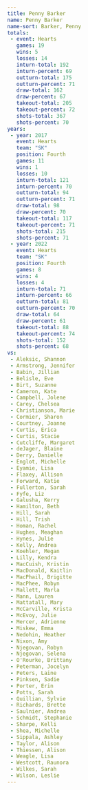 ```yaml
---
title: Penny Barker
name: Penny Barker
name-sort: Barker, Penny
totals:
 - event: Hearts
   games: 19
   wins: 5
   losses: 14
   inturn-total: 192
   inturn-percent: 69
   outturn-total: 175
   outturn-percent: 71
   draw-total: 162
   draw-percent: 67
   takeout-total: 205
   takeout-percent: 72
   shots-total: 367
   shots-percent: 70
years:
 - year: 2017
   event: Hearts
   team: "SK"
   position: Fourth
   games: 11
   wins: 1
   losses: 10
   inturn-total: 121
   inturn-percent: 70
   outturn-total: 94
   outturn-percent: 71
   draw-total: 98
   draw-percent: 70
   takeout-total: 117
   takeout-percent: 71
   shots-total: 215
   shots-percent: 71
 - year: 2022
   event: Hearts
   team: "SK"
   position: Fourth
   games: 8
   wins: 4
   losses: 4
   inturn-total: 71
   inturn-percent: 66
   outturn-total: 81
   outturn-percent: 70
   draw-total: 64
   draw-percent: 61
   takeout-total: 88
   takeout-percent: 74
   shots-total: 152
   shots-percent: 68
vs:
 - Aleksic, Shannon
 - Armstrong, Jennifer
 - Babin, Jillian
 - Belisle, Eve
 - Birt, Suzanne
 - Cameron, Kate
 - Campbell, Jolene
 - Carey, Chelsea
 - Christianson, Marie
 - Cormier, Sharon
 - Courtney, Joanne
 - Curtis, Erica
 - Curtis, Stacie
 - Cutcliffe, Margaret
 - deJager, Blaine
 - Derry, Danielle
 - Englot, Michelle
 - Eyamie, Lisa
 - Flaxey, Allison
 - Forward, Katie
 - Fullerton, Sarah
 - Fyfe, Liz
 - Galusha, Kerry
 - Hamilton, Beth
 - Hill, Sarah
 - Hill, Trish
 - Homan, Rachel
 - Hughes, Meaghan
 - Hynes, Julie
 - Kelly, Andrea
 - Koehler, Megan
 - Lilly, Kendra
 - MacCuish, Kristin
 - MacDonald, Kaitlin
 - MacPhail, Brigitte
 - MacPhee, Robyn
 - Mallett, Marla
 - Mann, Lauren
 - Mattatall, Mary
 - McCarville, Krista
 - McEvoy, Julie
 - Mercer, Adrienne
 - Miskew, Emma
 - Nedohin, Heather
 - Nixon, Amy
 - Njegovan, Robyn
 - Njegovan, Selena
 - O'Rourke, Brittany
 - Peterman, Jocelyn
 - Peters, Laine
 - Pinksen, Sadie
 - Porter, Erin
 - Potts, Sarah
 - Quillian, Sylvie
 - Richards, Brette
 - Saulnier, Andrea
 - Schmidt, Stephanie
 - Sharpe, Kelli
 - Shea, Michelle
 - Sippala, Ashley
 - Taylor, Alison
 - Thiessen, Alison
 - Weagle, Lisa
 - Westcott, Raunora
 - Wilkes, Sarah
 - Wilson, Leslie
---
```

